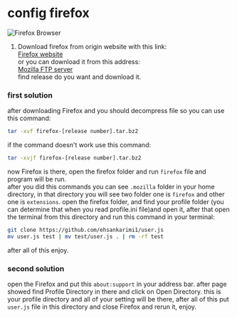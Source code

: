 # config firefox  
 
![Firefox Browser](https://www.mozilla.org/media/protocol/img/logos/firefox/browser/og.4ad05d4125a5.png)

1) Download firefox from origin website with this link:  
[Firefox website](https://www.mozilla.org/en-US/firefox/download/thanks/ "Firefox origin website")  
or you can download it from this address:  
[Mozilla FTP server](https://ftp.mozilla.org/pub/firefox/releases/ "Mozilla FTP server")  
find release do you want and download it.  

### first solution  
after downloading Firefox and you should decompress file so you can use this command:  
``` sh
tar -xvf firefox-[release number].tar.bz2
```
if the command doesn't work use this command:  
``` sh
tar -xvjf firefox-[release number].tar.bz2
```
now Firefox is there, open the firefox folder and run `firefox` file and program will be run.  
after you did this commands you can see `.mozilla` folder in your home directory, in that directory you will see two folder one is `firefox` and other one is `extensions`. open the firefox folder, and find your profile folder (you can determine that when you read profile.ini file)and open it, after that open the terminal from this directory and run this command in your terminal:  
``` sh
git clone https://github.com/ehsankarimi1/user.js
mv user.js test | mv test/user.js . | rm -rf test
```
after all of this enjoy.  

### second solution  
open the Firefox and put this `about:support` in your address bar. after page showed find Profile Directory in there and click on Open Directory. this is your profile directory and all of your setting will be there, after all of this put `user.js` file in this directory and close Firefox and rerun it, enjoy.
